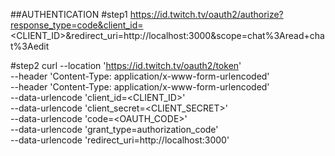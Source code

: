 ##AUTHENTICATION
#step1
https://id.twitch.tv/oauth2/authorize?response_type=code&client_id=<CLIENT_ID>&redirect_uri=http://localhost:3000&scope=chat%3Aread+chat%3Aedit

#step2
curl --location 'https://id.twitch.tv/oauth2/token' \
--header 'Content-Type: application/x-www-form-urlencoded' \
--header 'Content-Type: application/x-www-form-urlencoded' \
--data-urlencode 'client_id=<CLIENT_ID>' \
--data-urlencode 'client_secret=<CLIENT_SECRET>' \
--data-urlencode 'code=<OAUTH_CODE>' \
--data-urlencode 'grant_type=authorization_code' \
--data-urlencode 'redirect_uri=http://localhost:3000'

